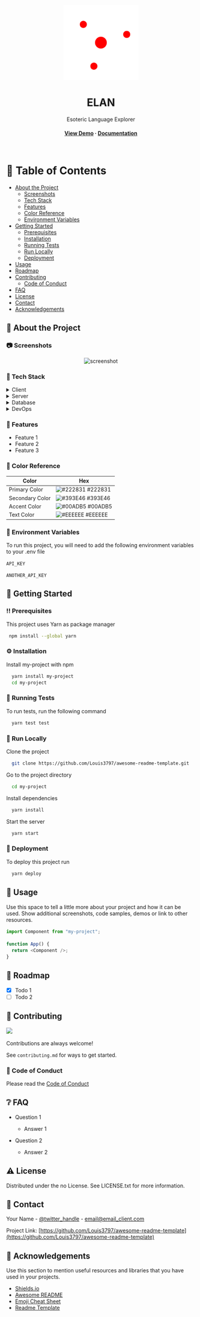<div align="center">

  <img src="FrontEnd\public\vite.svg" alt="logo" width="200" height="auto" />
  <h1>ELAN</h1>
  
  <p>
    Esoteric Language Explorer
  </p>
  
  
<!-- Badges -->   
<h4>
    <a href="https://github.com/Louis3797/awesome-readme-template/">View Demo</a>
  <span> · </span>
    <a href="https://github.com/Louis3797/awesome-readme-template">Documentation</a>

</div>

<br />

<!-- Table of Contents -->

# :notebook_with_decorative_cover: Table of Contents

- [About the Project](#star2-about-the-project)
  - [Screenshots](#camera-screenshots)
  - [Tech Stack](#space_invader-tech-stack)
  - [Features](#dart-features)
  - [Color Reference](#art-color-reference)
  - [Environment Variables](#key-environment-variables)
- [Getting Started](#toolbox-getting-started)
  - [Prerequisites](#bangbang-prerequisites)
  - [Installation](#gear-installation)
  - [Running Tests](#test_tube-running-tests)
  - [Run Locally](#running-run-locally)
  - [Deployment](#triangular_flag_on_post-deployment)
- [Usage](#eyes-usage)
- [Roadmap](#compass-roadmap)
- [Contributing](#wave-contributing)
  - [Code of Conduct](#scroll-code-of-conduct)
- [FAQ](#grey_question-faq)
- [License](#warning-license)
- [Contact](#handshake-contact)
- [Acknowledgements](#gem-acknowledgements)

<!-- About the Project -->

## :star2: About the Project

<!-- Screenshots -->

### :camera: Screenshots

<div align="center"> 
  <img src="https://placehold.co/600x400?text=Your+Screenshot+here" alt="screenshot" />
</div>

<!-- TechStack -->

### :space_invader: Tech Stack

<details>
  <summary>Client</summary>
  <ul>
    <li><a href="https://www.typescriptlang.org/">Typescript</a></li>
    <li><a href="https://reactjs.org/">React.js</a></li>
    <li><a href="https://chakra-ui.com/">Chakra UI</a></li>
  </ul>
</details>

<details>
  <summary>Server</summary>
  <ul>
    <li><a href="https://dotnet.microsoft.com/en-us/">.Net Core 8</a></li>
  </ul>
</details>

<details>
<summary>Database</summary>
  <ul>
    <li><a href="https://query.wikidata.org/"> Wikidata Query Service</a></li>
  </ul>
</details>

<details>
<summary>DevOps</summary>
  <ul>
    <li><a href="https://www.docker.com/">Docker</a></li>
    <li><a href="https://learn.microsoft.com/en-us/azure/dns/dns-overview">Azure DNS Zone</a></li>
    <li><a href="https://azure.microsoft.com/en-us/products/container-registry">Azure Container Registry</a></li>
    <li><a href="https://azure.microsoft.com/en-us/products/kubernetes-service">Azure Kubernetes Service</a></li>
  </ul>
</details>

<!-- Features -->

### :dart: Features

- Feature 1
- Feature 2
- Feature 3

<!-- Color Reference -->

### :art: Color Reference

| Color           | Hex                                                              |
| --------------- | ---------------------------------------------------------------- |
| Primary Color   | ![#222831](https://via.placeholder.com/10/222831?text=+) #222831 |
| Secondary Color | ![#393E46](https://via.placeholder.com/10/393E46?text=+) #393E46 |
| Accent Color    | ![#00ADB5](https://via.placeholder.com/10/00ADB5?text=+) #00ADB5 |
| Text Color      | ![#EEEEEE](https://via.placeholder.com/10/EEEEEE?text=+) #EEEEEE |

<!-- Env Variables -->

### :key: Environment Variables

To run this project, you will need to add the following environment variables to your .env file

`API_KEY`

`ANOTHER_API_KEY`

<!-- Getting Started -->

## :toolbox: Getting Started

<!-- Prerequisites -->

### :bangbang: Prerequisites

This project uses Yarn as package manager

```bash
 npm install --global yarn
```

<!-- Installation -->

### :gear: Installation

Install my-project with npm

```bash
  yarn install my-project
  cd my-project
```

<!-- Running Tests -->

### :test_tube: Running Tests

To run tests, run the following command

```bash
  yarn test test
```

<!-- Run Locally -->

### :running: Run Locally

Clone the project

```bash
  git clone https://github.com/Louis3797/awesome-readme-template.git
```

Go to the project directory

```bash
  cd my-project
```

Install dependencies

```bash
  yarn install
```

Start the server

```bash
  yarn start
```

<!-- Deployment -->

### :triangular_flag_on_post: Deployment

To deploy this project run

```bash
  yarn deploy
```

<!-- Usage -->

## :eyes: Usage

Use this space to tell a little more about your project and how it can be used. Show additional screenshots, code samples, demos or link to other resources.

```javascript
import Component from "my-project";

function App() {
  return <Component />;
}
```

<!-- Roadmap -->

## :compass: Roadmap

- [x] Todo 1
- [ ] Todo 2

<!-- Contributing -->

## :wave: Contributing

<a href="https://github.com/Louis3797/awesome-readme-template/graphs/contributors">
  <img src="https://contrib.rocks/image?repo=Louis3797/awesome-readme-template" />
</a>

Contributions are always welcome!

See `contributing.md` for ways to get started.

<!-- Code of Conduct -->

### :scroll: Code of Conduct

Please read the [Code of Conduct](https://github.com/Louis3797/awesome-readme-template/blob/master/CODE_OF_CONDUCT.md)

<!-- FAQ -->

## :grey_question: FAQ

- Question 1

  - Answer 1

- Question 2

  - Answer 2

<!-- License -->

## :warning: License

Distributed under the no License. See LICENSE.txt for more information.

<!-- Contact -->

## :handshake: Contact

Your Name - [@twitter_handle](https://twitter.com/twitter_handle) - email@email_client.com

Project Link: [https://github.com/Louis3797/awesome-readme-template](https://github.com/Louis3797/awesome-readme-template)

<!-- Acknowledgments -->

## :gem: Acknowledgements

Use this section to mention useful resources and libraries that you have used in your projects.

- [Shields.io](https://shields.io/)
- [Awesome README](https://github.com/matiassingers/awesome-readme)
- [Emoji Cheat Sheet](https://github.com/ikatyang/emoji-cheat-sheet/blob/master/README.md#travel--places)
- [Readme Template](https://github.com/othneildrew/Best-README-Template)
